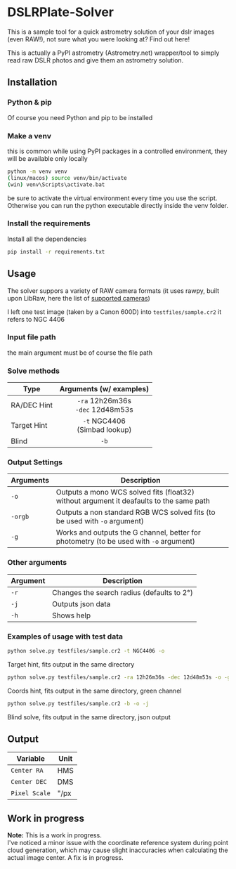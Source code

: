 # DSLRPlate-Solver

This is a sample tool for a quick astrometry solution of your dslr images (even RAW!), not sure what you were looking at? Find out here!

This is actually a PyPI astrometry (Astrometry.net) wrapper/tool to simply read raw DSLR photos and give them an astrometry solution.

## Installation
### Python & pip
Of course you need Python and pip to be installed
### Make a venv
this is common while using PyPI packages in a controlled environment, they will be available only locally 
``` bash
python -m venv venv
(linux/macos) source venv/bin/activate
(win) venv\Scripts\activate.bat
```
be sure to activate the virtual environment every time you use the script. Otherwise you can run the python executable directly inside the venv folder.
### Install the requirements
Install all the dependencies
``` bash
pip install -r requirements.txt
```

## Usage
The solver suppors a variety of RAW camera formats (it uses rawpy, built upon LibRaw, here the list of [supported cameras](https://www.libraw.org/supported-cameras))

I left one test image (taken by a Canon 600D) into `testfiles/sample.cr2` it refers to NGC 4406

### Input file path
the main argument must be of course the file path

### Solve methods
|Type|Arguments (w/ examples)|
|---|:---:|
|RA/DEC Hint |`-ra` 12h26m36s<br>`-dec` 12d48m53s|
|Target Hint|`-t` NGC4406<br>(Simbad lookup)|
|Blind| `-b`|

### Output Settings
|Arguments|Description|
|---|---|
|`-o`|Outputs a mono WCS solved fits (float32) <br> without argument it deafaults to the same path|
|`-orgb`|Outputs a non standard RGB WCS solved fits (to be used with `-o` argument)|
|`-g`|Works and outputs the G channel, better for photometry (to be used with `-o` argument)|


### Other arguments
|Argument|Description|
|----|---|
|`-r`|Changes the search radius (defaults to 2°)|
|`-j`|Outputs json data|
|`-h`|Shows help|

### Examples of usage with test data
```bash
python solve.py testfiles/sample.cr2 -t NGC4406 -o
```
Target hint, fits output in the same directory
```bash
python solve.py testfiles/sample.cr2 -ra 12h26m36s -dec 12d48m53s -o -g
```
Coords hint, fits output in the same directory, green channel
```bash
python solve.py testfiles/sample.cr2 -b -o -j
```
Blind solve, fits output in the same directory, json output
## Output
|Variable|Unit|
|--|-|
|`Center RA`|HMS|
|`Center DEC`|DMS|
|`Pixel Scale`|"/px|
## Work in progress
**Note:** This is a work in progress.<br>
I've noticed a minor issue with the coordinate reference system  during point cloud generation, which may cause slight inaccuracies when calculating the actual image center.
A fix is in progress.